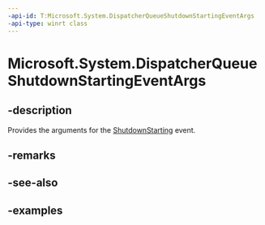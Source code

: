 ```yaml
---
-api-id: T:Microsoft.System.DispatcherQueueShutdownStartingEventArgs
-api-type: winrt class
---
```


<!-- Class syntax.
public class DispatcherQueueShutdownStartingEventArgs
-->

# Microsoft.System.DispatcherQueueShutdownStartingEventArgs

## -description
Provides the arguments for the [ShutdownStarting](dispatcherqueue_shutdownstarting.md) event.

## -remarks

## -see-also

## -examples
